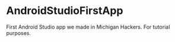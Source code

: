 # AndroidStudioFirstApp
First Android Studio app we made in Michigan Hackers. For tutorial purposes.
